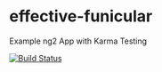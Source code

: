 # effective-funicular

Example ng2 App with Karma Testing

[![Build Status](https://travis-ci.org/saarmstrong/effective-funicular.svg?branch=master)](https://travis-ci.org/saarmstrong/effective-funicular)
